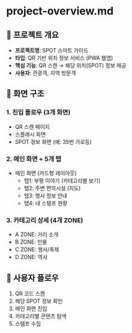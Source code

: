 # project-overview.md

## 🎯 프로젝트 개요
- **프로젝트명**: SPOT 스마트 가이드
- **타입**: QR 기반 위치 정보 서비스 (PWA 웹앱)
- **핵심 기능**: QR 스캔 → 해당 위치(SPOT) 정보 제공
- **사용자**: 관광객, 지역 방문객

## 📱 화면 구조
### 1. 진입 플로우 (3개 화면)
- QR 스캔 페이지
- 스플래시 화면
- SPOT 정보 화면 (예: 35번 가로등)

### 2. 메인 화면 + 5개 탭
- 메인 화면 (카드형 레이아웃)
  - 탭1: 부평 이야기 (카테고리별 보기)
  - 탭2: 주변 편의시설 (지도)
  - 탭3: 행사 정보 안내
  - 탭4: 내 스탬프 현황

### 3. 카테고리 상세 (4개 ZONE)
- A ZONE: 거리 소개
- B ZONE: 인물
- C ZONE: 행사/축제  
- D ZONE: 역사

## 🔄 사용자 플로우
1. QR 코드 스캔
2. 해당 SPOT 정보 확인
3. 메인 화면 진입
4. 카테고리별 콘텐츠 탐색
5. 스탬프 수집